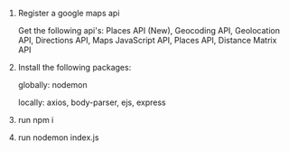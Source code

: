 1. Register a google maps api

   Get the following api's:
   Places API (New),
   Geocoding API,
   Geolocation API,
   Directions API,
   Maps JavaScript API,
   Places API,
   Distance Matrix API   
2. Install the following packages:

   globally: nodemon

   locally: axios,
   body-parser,
   ejs,
   express
3. run npm i
4. run nodemon index.js
